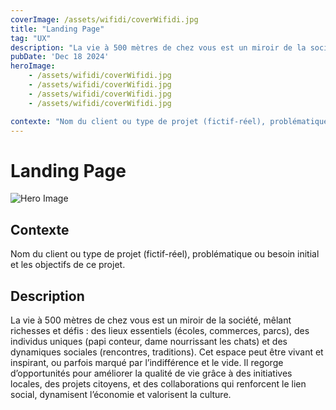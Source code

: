 ```yaml
---
coverImage: /assets/wifidi/coverWifidi.jpg
title: "Landing Page"
tag: "UX"
description: "La vie à 500 mètres de chez vous est un miroir de la société, mêlant richesses et défis : des lieux essentiels (écoles, commerces, parcs), des individus uniques (papi conteur, dame nourrissant les chats) et des dynamiques sociales (rencontres, traditions). Cet espace peut être vivant et inspirant, ou parfois marqué par l’indifférence et le vide. Il regorge d’opportunités pour améliorer la qualité de vie grâce à des initiatives locales, des projets citoyens, et des collaborations qui renforcent le lien social, dynamisent l’économie et valorisent la culture."
pubDate: 'Dec 18 2024'
heroImage:
    - /assets/wifidi/coverWifidi.jpg
    - /assets/wifidi/coverWifidi.jpg
    - /assets/wifidi/coverWifidi.jpg
    - /assets/wifidi/coverWifidi.jpg

contexte: "Nom du client ou type de projet (fictif-réel), problématique ou besoin initial et les objectifs de ce projet"
---
```


# Landing Page

![Hero Image](/assets/wifidi/coverWifidi.jpg)

## Contexte
Nom du client ou type de projet (fictif-réel), problématique ou besoin initial et les objectifs de ce projet.

## Description

La vie à 500 mètres de chez vous est un miroir de la société, mêlant richesses et défis : des lieux essentiels (écoles, commerces, parcs), des individus uniques (papi conteur, dame nourrissant les chats) et des dynamiques sociales (rencontres, traditions). Cet espace peut être vivant et inspirant, ou parfois marqué par l’indifférence et le vide. Il regorge d’opportunités pour améliorer la qualité de vie grâce à des initiatives locales, des projets citoyens, et des collaborations qui renforcent le lien social, dynamisent l’économie et valorisent la culture.